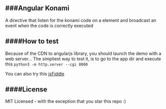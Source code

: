 ###Angular Konami 
-----------------
A directive that listen for the konami code on a element and broadcast an event when the code is correctly executed

####How to test
---------------
Because of the CDN to angularjs library, you should launch the demo with a web server... 
The simpliest way to test it, is to go to the app dir and execute this `python3 -m http.server --cgi 8000`

You can also try this [jsFiddle](http://jsfiddle.net/optyler/g0445cvc/)

####License
-----------
MIT Licensed - with the exception that you star this repo :)


